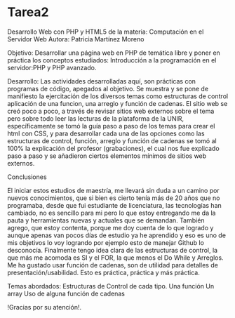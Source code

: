 # Tarea2
Desarrollo Web con PHP y HTML5 de la materia: Computación en el Servidor Web
Autora: Patricia Martínez Moreno

Objetivo: Desarrollar una página web en PHP de temática libre y poner en práctica los conceptos estudiados: Introducción a la programación en el servidor:PHP y PHP avanzado.

Desarrollo: Las actividades desarrolladas aquí, son prácticas con programas de código, apegados al objetivo. Se muestra y se pone de manifiesto la ejercitación de los 
diversos temas como estructuras de control aplicación de una funcion, una arreglo y función de cadenas. 
El sitio web se creó poco a poco, a través de revisar sitios web externos sobre el tema pero sobre todo leer las lecturas de la plataforma de la UNIR, específicamente
se tomó la guía paso a paso de los temas para crear el html con CSS, y para desarrollar cada una de las opciones como las estructuras de control, función, arreglo y función 
de cadenas se tomó al 100% la explicación del profesor (grabaciones), el cual nos fue explicado paso a paso y se añadieron ciertos elementos mínimos de sitios web externos.

Conclusiones

El iniciar estos estudios de maestría, me llevará sin duda a un camino por nuevos conocimientos, que si bien es cierto tenía más de 20 años que no programaba, desde que fui
estudiante de licenciatura, las tecnologías han cambiado, no es sencillo para mi pero lo que estoy entregando me da la pauta y herramientas nuevas y actuales que se demandan.
También agrego, que estoy contenta, porque me doy cuenta de lo que logrado y aunque apenas van pocos días de estudio ya he aprendido y eso es uno de mis 
objetivos lo voy logrando por ejemplo esto de manejar Github lo desconocía.
Finalmente tengo idea clara de las estructuras de control, la que más me acomoda es SI y el FOR, la que menos el Do While y Arreglos. Me ha gustado usar función de cadenas, son 
de utilidad para detalles de presentación/usabilidad.
Esto es práctica, práctica y más práctica.


Temas abordados:
Estructuras de Control de cada tipo.
Una función 
Un array 
Uso de alguna función de cadenas 


!Gracias por su atención!.
